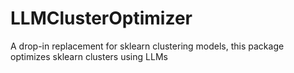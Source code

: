 # LLMClusterOptimizer
A drop-in replacement for sklearn clustering models, this package optimizes sklearn clusters using LLMs
